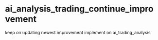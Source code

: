 # ai_analysis_trading_continue_improvement

keep on updating newest improvement implement on ai_trading_analysis
